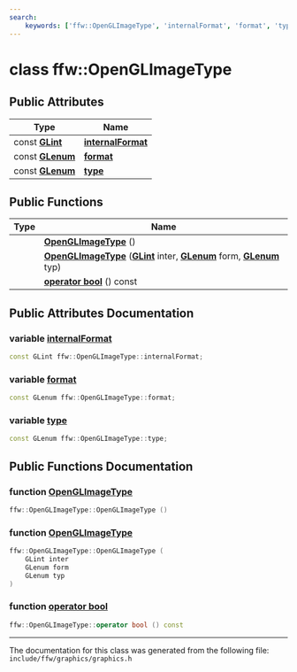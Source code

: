 ```yaml
---
search:
    keywords: ['ffw::OpenGLImageType', 'internalFormat', 'format', 'type', 'OpenGLImageType', 'OpenGLImageType', 'operator bool']
---
```


# class ffw::OpenGLImageType

## Public Attributes

|Type|Name|
|-----|-----|
|const **[GLint](glcorearb_8h.md#1a5ac0f3c4d7fafd42b284b5487a791017)**|[**internalFormat**](classffw_1_1_open_g_l_image_type.md#1adc23fcb36c01b2d83649ff963c798c5f)|
|const **[GLenum](glcorearb_8h.md#1a7efd7809e1632cdae75603fd1fee61c0)**|[**format**](classffw_1_1_open_g_l_image_type.md#1ae365f2abd3eff2691cde842533ac2d74)|
|const **[GLenum](glcorearb_8h.md#1a7efd7809e1632cdae75603fd1fee61c0)**|[**type**](classffw_1_1_open_g_l_image_type.md#1a415ef44a4fe659f81d1a28fe86a5a664)|


## Public Functions

|Type|Name|
|-----|-----|
||[**OpenGLImageType**](classffw_1_1_open_g_l_image_type.md#1a67876963b77f79ca004e42c076f027cf) () |
||[**OpenGLImageType**](classffw_1_1_open_g_l_image_type.md#1a266c0b4da7313d921ed54d484db452ff) (**[GLint](glcorearb_8h.md#1a5ac0f3c4d7fafd42b284b5487a791017)** inter, **[GLenum](glcorearb_8h.md#1a7efd7809e1632cdae75603fd1fee61c0)** form, **[GLenum](glcorearb_8h.md#1a7efd7809e1632cdae75603fd1fee61c0)** typ) |
||[**operator bool**](classffw_1_1_open_g_l_image_type.md#1a4111ca12a33e3beaf6c55130dcdbf7c8) () const |


## Public Attributes Documentation

### variable <a id="1adc23fcb36c01b2d83649ff963c798c5f" href="#1adc23fcb36c01b2d83649ff963c798c5f">internalFormat</a>

```cpp
const GLint ffw::OpenGLImageType::internalFormat;
```



### variable <a id="1ae365f2abd3eff2691cde842533ac2d74" href="#1ae365f2abd3eff2691cde842533ac2d74">format</a>

```cpp
const GLenum ffw::OpenGLImageType::format;
```



### variable <a id="1a415ef44a4fe659f81d1a28fe86a5a664" href="#1a415ef44a4fe659f81d1a28fe86a5a664">type</a>

```cpp
const GLenum ffw::OpenGLImageType::type;
```



## Public Functions Documentation

### function <a id="1a67876963b77f79ca004e42c076f027cf" href="#1a67876963b77f79ca004e42c076f027cf">OpenGLImageType</a>

```cpp
ffw::OpenGLImageType::OpenGLImageType ()
```



### function <a id="1a266c0b4da7313d921ed54d484db452ff" href="#1a266c0b4da7313d921ed54d484db452ff">OpenGLImageType</a>

```cpp
ffw::OpenGLImageType::OpenGLImageType (
    GLint inter
    GLenum form
    GLenum typ
)
```



### function <a id="1a4111ca12a33e3beaf6c55130dcdbf7c8" href="#1a4111ca12a33e3beaf6c55130dcdbf7c8">operator bool</a>

```cpp
ffw::OpenGLImageType::operator bool () const
```





----------------------------------------
The documentation for this class was generated from the following file: `include/ffw/graphics/graphics.h`
